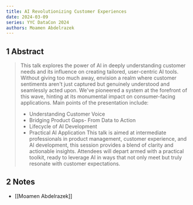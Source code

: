 ```yaml
---
title: AI Revolutionizing Customer Experiences
date: 2024-03-09
series: YYC DataCon 2024
authors: Moamen Abdelrazek
---
```

## 1 Abstract
> This talk explores the power of AI in deeply understanding customer needs and its influence on creating tailored, user-centric AI tools. Without giving too much away, envision a realm where customer sentiments aren't just captured but genuinely understood and seamlessly acted upon. We've pioneered a system at the forefront of this wave, hinting at its monumental impact on consumer-facing applications. Main points of the presentation include:
> - Understanding Customer Voice
> - Bridging Product Gaps- From Data to Action
> - Lifecycle of AI Development
> - Practical AI Application
> This talk is aimed at intermediate professionals in product management, customer experience, and AI development, this session provides a blend of clarity and actionable insights. Attendees will depart armed with a practical toolkit, ready to leverage AI in ways that not only meet but truly resonate with customer expectations.
## 2 Notes
- [[Moamen Abdelrazek]]